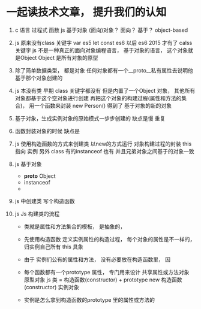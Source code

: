 #  一起读技术文章， 提升我们的认知

1. c 语言 过程式  函数
    js 基于对象 (面向)对象？
    面向？  基于？
    object-based

2. js 原来没有class 关键字
    var es5   let const es6 以后
    es6 2015 才有了 calss 关键字
    js 不是一种真正的面向对象编程语言， 基于对象的语言， 这个对象就是Object
    Object 是所有对象的原型

3. 除了简单数据类型， 都是对象
    任何对象都有一个__proto__私有属性去说明他基于那个对象创建的

4. js 本没有类  早期 class 关键字都没有
    但是内置了一个Object 对象，
    其他所有对象都基于这个空对象进行创建
    再把这个对象的构建过程(属性和方法的集合)， 用一个函数来封装
    new Person() 得到了  基于对象的新的对象

5. 基于对象，生成实例对象的原始模式一步步创建的
    缺点是慢 重复

6. 函数封装对象的时候
    缺点是

7. js 使用构造函数的方式来创建类
    以new的方式运行 
    对象构建过程的封装 this 指向 实例
    另外 class 有的instanceof 也有
    并且兄弟对象之间基于的对象一致

8. js 基于对象
    - __proto__ Object
    - instanceof
    - 
9. js 中创建类 写个构造函数

10. js Js 构建类的流程
    - 类就是属性和方法集合的模板， 是抽象的，
    - 先使用构造函数 定义实例属性的构造过程， 每个对象的属性是不一样的， 
        归实例自己所有 this   具象
    - 由于 实例们公有的属性和方法， 没有必要放在构造函数里， 因
    - 每个函数都有一个prototype 属性， 专门用来设计 共享属性或方法对象
        原型对象
        js 类 = 构造函数(constructor) + prototype
        new 构造函数(constructor) 实例对象
    
    - 实例是怎么拿到构造函数的prototype 里的属性或方法的

